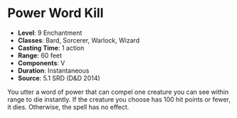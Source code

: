 # Power Word Kill

- **Level**: 9 Enchantment
- **Classes**: Bard, Sorcerer, Warlock, Wizard
- **Casting Time**: 1 action
- **Range**: 60 feet
- **Components**: V
- **Duration**: Instantaneous
- **Source**: 5.1 SRD (D&D 2014)

You utter a word of power that can compel one creature you can see within range to die instantly. If the creature you choose has 100 hit points or fewer, it dies. Otherwise, the spell has no effect.

